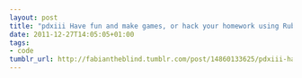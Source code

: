 ```yaml
---
layout: post
title: "pdxiii Have fun and make games, or hack your homework using Ruby! Just tell your parents or teachers you’re learning Ruby programming… ;)  Free and works on any computer. (via Kidsruby.com)"
date: 2011-12-27T14:05:05+01:00
tags:
- code
tumblr_url: http://fabiantheblind.tumblr.com/post/14860133625/pdxiii-have-fun-and-make-games-or-hack-your
---
```

